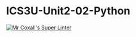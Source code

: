 # ICS3U-Unit2-02-Python

[![Mr Coxall's Super Linter](https://github.com/maliksalem1/ICS3U-Unit2-02-Python/workflows/Mr%20Coxall's%20Super%20Linter/badge.svg)](https://github.com/maliksalem1/ICS3U-Unit2-02-Python/actions/)
